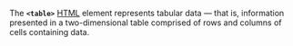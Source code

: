 The **`<table>`** [HTML](https://developer.mozilla.org/en-US/docs/Web/HTML) element represents tabular data — that is, information presented in a two-dimensional table comprised of rows and columns of cells containing data.
